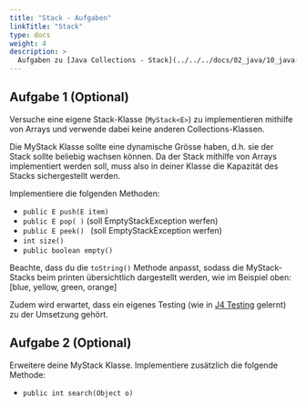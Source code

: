 ```yaml
---
title: "Stack - Aufgaben"
linkTitle: "Stack"
type: docs
weight: 4
description: >
  Aufgaben zu [Java Collections - Stack](../../../docs/02_java/10_java-collections/05_stack)
---
```


## Aufgabe 1 (Optional)

Versuche eine eigene Stack-Klasse (`MyStack<E>`) zu implementieren mithilfe von Arrays und verwende dabei keine anderen
Collections-Klassen.

Die MyStack Klasse sollte eine dynamische Grösse haben, d.h. sie der Stack sollte beliebig wachsen können. Da der Stack
mithilfe von Arrays implementiert werden soll, muss also in deiner Klasse die Kapazität des Stacks sichergestellt
werden.

Implementiere die folgenden Methoden:

- `public E push(E item)`
- `public E pop( )` (soll EmptyStackException werfen)
- `public E peek() ` (soll EmptyStackException werfen)
- `int size()`
- `public boolean empty()`

Beachte, dass du die `toString()` Methode anpasst, sodass die MyStack-Stacks beim printen übersichtlich dargestellt
werden, wie im Beispiel oben: [blue, yellow, green, orange]

Zudem wird erwartet, dass ein eigenes Testing (wie in [J4 Testing](../../../../docs/02_java/08_java-testing) gelernt) zu der Umsetzung gehört.

## Aufgabe 2 (Optional)

Erweitere deine MyStack Klasse. Implementiere zusätzlich die folgende Methode:

- `public int search(Object o)`

